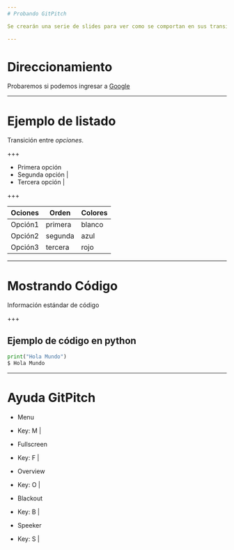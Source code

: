```yaml
---
# Probando GitPitch

Se crearán una serie de slides para ver como se comportan en sus transiciones

---
```

# Direccionamiento 

Probaremos si podemos ingresar a [Google](http://www.google.cl)

---

# Ejemplo de listado

Transición entre *opciones*.

+++

- Primera opción
- Segunda opción |
- Tercera opción |

+++

Ociones | Orden | Colores 
 --- | --- | --- 
Opción1 | primera | blanco
Opción2 | segunda | azul
Opción3 | tercera | rojo

---

# Mostrando Código

Información estándar de código

+++

## Ejemplo de código en python

```python
print("Hola Mundo")
$ Hola Mundo
```

---

# Ayuda GitPitch

* Menu
 - Key: M |
* Fullscreen
 - Key: F |
* Overview
 - Key: O |
* Blackout
 - Key: B |
* Speeker
 - Key: S |